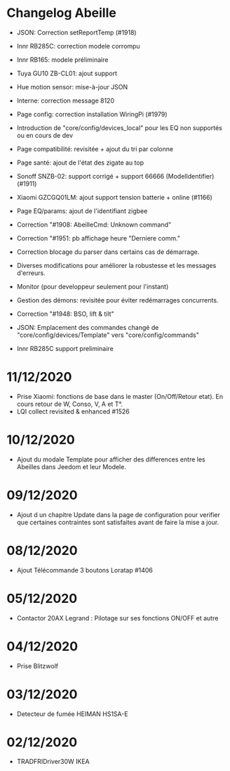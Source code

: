 # Changelog Abeille

- JSON: Correction setReportTemp (#1918)
- Innr RB285C: correction modele corrompu
- Innr RB165: modele préliminaire
- Tuya GU10 ZB-CL01: ajout support
- Hue motion sensor: mise-à-jour JSON
- Interne: correction message 8120
- Page config: correction installation WiringPi (#1979)
- Introduction de "core/config/devices_local" pour les EQ non supportés ou en cours de dev

- Page compatibilité: revisitée + ajout du tri par colonne
- Page santé: ajout de l'état des zigate au top
- Sonoff SNZB-02: support corrigé + support 66666 (ModelIdentifier) (#1911)
- Xiaomi GZCGQ01LM: ajout support tension batterie + online (#1166)
- Page EQ/params: ajout de l'identifiant zigbee
- Correction "#1908: AbeilleCmd: Unknown command"
- Correction "#1951: pb affichage heure "Derniere comm."
- Correction blocage du parser dans certains cas de démarrage.
- Diverses modifications pour améliorer la robustesse et les messages d'erreurs.
- Monitor (pour developpeur seulement pour l'instant)
- Gestion des démons: revisitée pour éviter redémarrages concurrents.
- Correction "#1948: BSO, lift & tilt"
- JSON: Emplacement des commandes changé de "core/config/devices/Template" vers "core/config/commands"
- Innr RB285C support preliminaire

# 11/12/2020

- Prise Xiaomi: fonctions de base dans le master (On/Off/Retour etat). En cours retour de W, Conso, V, A et T°.
- LQI collect revisited & enhanced #1526

# 10/12/2020

- Ajout du modale Template pour afficher des differences entre les Abeilles dans Jeedom et leur Modele.

# 09/12/2020

- Ajout d un chapitre Update dans la page de configuration pour verifier que certaines contraintes sont satisfaites avant de faire la mise a jour.

# 08/12/2020

- Ajout Télécommande 3 boutons Loratap #1406

# 05/12/2020

- Contactor 20AX Legrand : Pilotage sur ses fonctions ON/OFF et autre

# 04/12/2020

- Prise Blitzwolf

# 03/12/2020

- Detecteur de fumée HEIMAN HS1SA-E

# 02/12/2020

- TRADFRIDriver30W IKEA
